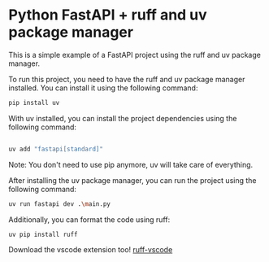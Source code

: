 # Python FastAPI + ruff and uv package manager

This is a simple example of a FastAPI project using the ruff and uv package manager.

To run this project, you need to have the ruff and uv package manager installed. You can install it using the following command:

```bash
pip install uv
```
With uv installed, you can install the project dependencies using the following command:

```bash

uv add "fastapi[standard]"
```
Note: You don't need to use pip anymore, uv will take care of everything.

After installing the uv package manager, you can run the project using the following command:

```bash
uv run fastapi dev .\main.py
```

Additionally, you can format the code using ruff:

```bash
uv pip install ruff
```
Download the vscode extension too! [ruff-vscode](https://marketplace.visualstudio.com/items?itemName=charliermarsh.ruff)
